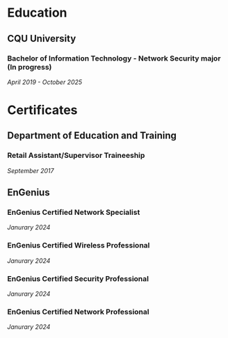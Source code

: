 # Education

## CQU University
### Bachelor of Information Technology - Network Security major (In progress)
*April 2019 - October 2025*

# Certificates

## Department of Education and Training
### Retail Assistant/Supervisor Traineeship
*September 2017*

## EnGenius
### EnGenius Certified Network Specialist
*Janurary 2024*

### EnGenius Certified Wireless Professional
*Janurary 2024*

### EnGenius Certified Security Professional
*Janurary 2024*

### EnGenius Certified Network Professional
*Janurary 2024*
